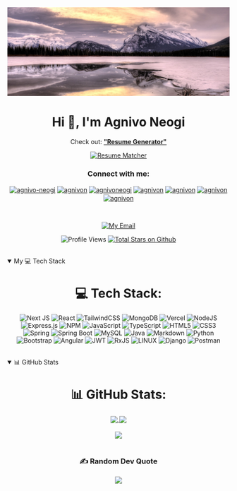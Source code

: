 <img src="assets/cover.jpg" height=50% alt="Philosophy at the center of everything.">

<h1 align="center">Hi 👋, I'm Agnivo Neogi</h1>

<!-- <p>I'm a seasoned full-stack developer with over 2 years of experience, having served in developer relations and as an open-source mentor. I'm currently crafting 'Resume Matcher,' a Python-driven ATS harnessing the prowess of Machine Learning, Generative AI, and Vector Databases. I'm actively exploring job opportunities and roles. If my expertise aligns well with what you're looking for or is impressed by my work, I'd greatly appreciate any recommendations or introductions to potential opportunities.</p> -->

<div align="center">

Check out: **["Resume Generator"](https://rg.agnivon.com)**

[![Resume Matcher](https://custom-icon-badges.demolab.com/badge/Resume_Generator-blue?style=for-the-badge&logo=rocket&logoColor=black)](https://rg.agnivon.com)

</div>

<h3 align="center">Connect with me:</h3>
<p align="center">
<a href="https://linkedin.com/in/agnivo-neogi" target="blank"><img align="center" src="https://raw.githubusercontent.com/rahuldkjain/github-profile-readme-generator/master/src/images/icons/Social/linked-in-alt.svg" alt="agnivo-neogi" height="30" width="40" /></a>
<a href="https://twitter.com/agnivon" target="blank"><img align="center" src="https://raw.githubusercontent.com/rahuldkjain/github-profile-readme-generator/master/src/images/icons/Social/twitter.svg" alt="agnivon" height="30" width="40" /></a>
<a href="https://instagram.com/agnivoneogi" target="blank"><img align="center" src="https://raw.githubusercontent.com/rahuldkjain/github-profile-readme-generator/master/src/images/icons/Social/instagram.svg" alt="agnivoneogi" height="30" width="40" /></a>
<a href="https://www.hackerrank.com/agnivon" target="blank"><img align="center" src="https://raw.githubusercontent.com/rahuldkjain/github-profile-readme-generator/master/src/images/icons/Social/hackerrank.svg" alt="agnivon" height="30" width="40" /></a>
<a href="https://www.leetcode.com/agnivon" target="blank"><img align="center" src="https://raw.githubusercontent.com/rahuldkjain/github-profile-readme-generator/master/src/images/icons/Social/leet-code.svg" alt="agnivon" height="30" width="40" /></a>
<a href="https://auth.geeksforgeeks.org/user/agnivon" target="blank"><img align="center" src="https://raw.githubusercontent.com/rahuldkjain/github-profile-readme-generator/master/src/images/icons/Social/geeks-for-geeks.svg" alt="agnivon" height="30" width="40" /></a>
<a href="https://codepen.io/agnivon" target="blank"><img align="center" src="https://raw.githubusercontent.com/rahuldkjain/github-profile-readme-generator/master/src/images/icons/Social/codepen.svg" alt="agnivon" height="30" width="40" /></a>
</p>

<br/>

<div align="center">

<!-- [![My Personal Website](https://custom-icon-badges.demolab.com/badge/www.saurabhraidev.co-gold?style=for-the-badge&logo=globe&logoColor=black)](https://www.saurabhraidev.co)  -->

[![My Email](https://custom-icon-badges.demolab.com/badge/-agnivon@gmail.com-red?style=for-the-badge&logo=mail&logoColor=white)](mailto:agnivon@gmail.com)

![Profile Views](https://komarev.com/ghpvc/?username=agnivon&color=green&style=for-the-badge)
[![Total Stars on Github](https://custom-icon-badges.demolab.com/github/stars/agnivon?color=55960c&style=for-the-badge&labelColor=488207&logo=star)](https://github.com/agnivon?tab=repositories&sort=stargazers)

</div>

<br/>

<details open>
  <summary style="cursor: pointer;"> My 💻 Tech Stack </summary>
  
<div align="center">

# 💻 Tech Stack:

![Next JS](https://img.shields.io/badge/Next-black?style=for-the-badge&logo=next.js&logoColor=white)
![React](https://img.shields.io/badge/react-%2320232a.svg?style=for-the-badge&logo=react&logoColor=%2361DAFB)
![TailwindCSS](https://img.shields.io/badge/tailwindcss-%2338B2AC.svg?style=for-the-badge&logo=tailwind-css&logoColor=white)
![MongoDB](https://img.shields.io/badge/MongoDB-%234ea94b.svg?style=for-the-badge&logo=mongodb&logoColor=white)
![Vercel](https://img.shields.io/badge/vercel-%23000000.svg?style=for-the-badge&logo=vercel&logoColor=white)
![NodeJS](https://img.shields.io/badge/node.js-6DA55F?style=for-the-badge&logo=node.js&logoColor=white)
![Express.js](https://img.shields.io/badge/express.js-%23404d59.svg?style=for-the-badge&logo=express&logoColor=%2361DAFB)
![NPM](https://img.shields.io/badge/NPM-%23000000.svg?style=for-the-badge&logo=npm&logoColor=white)
![JavaScript](https://img.shields.io/badge/javascript-%23323330.svg?style=for-the-badge&logo=javascript&logoColor=%23F7DF1E)
![TypeScript](https://img.shields.io/badge/typescript-%23007ACC.svg?style=for-the-badge&logo=typescript&logoColor=white)
![HTML5](https://img.shields.io/badge/html5-%23E34F26.svg?style=for-the-badge&logo=html5&logoColor=white)
![CSS3](https://img.shields.io/badge/css3-%231572B6.svg?style=for-the-badge&logo=css3&logoColor=white)
![Spring](https://img.shields.io/badge/spring-%236DB33F.svg?style=for-the-badge&logo=spring&logoColor=white)
![Spring Boot](https://img.shields.io/badge/Spring_Boot-F2F4F9?style=for-the-badge&logo=spring-boot)
![MySQL](https://img.shields.io/badge/mysql-%2300f.svg?style=for-the-badge&logo=mysql&logoColor=white)
![Java](https://img.shields.io/badge/java-%23ED8B00.svg?style=for-the-badge&logo=java&logoColor=white)
![Markdown](https://img.shields.io/badge/markdown-%23000000.svg?style=for-the-badge&logo=markdown&logoColor=white)
![Python](https://img.shields.io/badge/Python-FFD43B?style=for-the-badge&logo=python&logoColor=blue)
![Bootstrap](https://img.shields.io/badge/bootstrap-%23563D7C.svg?style=for-the-badge&logo=bootstrap&logoColor=white)
![Angular](https://img.shields.io/badge/angular-%23DD0031.svg?style=for-the-badge&logo=angular&logoColor=white)
![JWT](https://img.shields.io/badge/JWT-black?style=for-the-badge&logo=JSON%20web%20tokens)
![RxJS](https://img.shields.io/badge/rxjs-%23B7178C.svg?style=for-the-badge&logo=reactivex&logoColor=white)
![LINUX](https://img.shields.io/badge/Linux-FCC624?style=for-the-badge&logo=linux&logoColor=black)
![Django](https://img.shields.io/badge/django-%23092E20.svg?style=for-the-badge&logo=django&logoColor=white)
![Postman](https://img.shields.io/badge/Postman-FF6C37?style=for-the-badge&logo=postman&logoColor=white)

<!-- ![FastAPI](https://img.shields.io/badge/FastAPI-005571?style=for-the-badge&logo=fastapi) -->
<!-- ![C++](https://img.shields.io/badge/C%2B%2B-00599C?style=for-the-badge&logo=c%2B%2B&logoColor=white) -->
<!-- ![SASS](https://img.shields.io/badge/SASS-hotpink.svg?style=for-the-badge&logo=SASS&logoColor=white)  -->
<!-- ![Jira](https://img.shields.io/badge/jira-%230A0FFF.svg?style=for-the-badge&logo=jira&logoColor=white)  -->
<!-- ![NestJS](https://img.shields.io/badge/nestjs-%23E0234E.svg?style=for-the-badge&logo=nestjs&logoColor=white)  -->
<!-- ![Flask](https://img.shields.io/badge/flask-%23000.svg?style=for-the-badge&logo=flask&logoColor=white)  -->
<!-- ![Jasmine](https://img.shields.io/badge/jasmine-%238A4182.svg?style=for-the-badge&logo=jasmine&logoColor=white)  -->
<!-- ![Webpack](https://img.shields.io/badge/webpack-%238DD6F9.svg?style=for-the-badge&logo=webpack&logoColor=black)  -->
<!-- ![SciPy](https://img.shields.io/badge/SciPy-%230C55A5.svg?style=for-the-badge&logo=scipy&logoColor=%white)  -->
<!-- ![NumPy](https://img.shields.io/badge/numpy-%23013243.svg?style=for-the-badge&logo=numpy&logoColor=white)  -->
<!-- ![Pandas](https://img.shields.io/badge/pandas-%23150458.svg?style=for-the-badge&logo=pandas&logoColor=white)  -->
<!-- ![Plotly](https://img.shields.io/badge/Plotly-%233F4F75.svg?style=for-the-badge&logo=plotly&logoColor=white)  -->
<!-- ![PyTorch](https://img.shields.io/badge/PyTorch-%23EE4C2C.svg?style=for-the-badge&logo=PyTorch&logoColor=white)  -->
<!-- ![TensorFlow](https://img.shields.io/badge/TensorFlow-%23FF6F00.svg?style=for-the-badge&logo=TensorFlow&logoColor=white)  -->
<!-- ![Trello](https://img.shields.io/badge/Trello-%23026AA7.svg?style=for-the-badge&logo=Trello&logoColor=white)  -->
<!-- ![Confluence](https://img.shields.io/badge/confluence-%23172BF4.svg?style=for-the-badge&logo=confluence&logoColor=white) -->
</div>

</details>

<br/>

<details open>

<summary style="cursor: pointer;">📊 GitHub Stats</summary>

<div align="center">

# 📊 GitHub Stats:

<div>
  <a href="https://github.com/anuraghazra/github-readme-stats">
    <picture>
    <source
      srcset="https://github-readme-stats.vercel.app/api?username=agnivon&theme=github_dark"
      media="(prefers-color-scheme: dark)"
    />
    <source
      srcset="https://github-readme-stats.vercel.app/api?username=agnivon"
      media="(prefers-color-scheme: light), (prefers-color-scheme: no-preference)"
    />
    <img height=200 align="center" src="https://github-readme-stats.vercel.app/api?username=agnivon" />
  </picture>
  </a>
  <a href="https://github.com/anuraghazra/github-readme-stats">
    <picture>
      <source
        srcset="https://github-readme-stats.vercel.app/api/top-langs?username=anuraghazra&layout=compact&langs_count=8&card_width=320&theme=github_dark"
        media="(prefers-color-scheme: dark)"
      />
      <source
        srcset="https://github-readme-stats.vercel.app/api/top-langs?username=anuraghazra&layout=compact&langs_count=8&card_width=320"
        media="(prefers-color-scheme: light), (prefers-color-scheme: no-preference)"
      />
    <img height=200 align="center" src="https://github-readme-stats.vercel.app/api/top-langs?username=anuraghazra&layout=compact&langs_count=8&card_width=320" />
  </picture>
  </a>
</div>
<br />
<div>
  <a href="https://github.com/DenverCoder1/github-readme-streak-stats">
    <picture>
      <source
        srcset="https://github-readme-streak-stats.herokuapp.com/?user=agnivon&theme=neon&hide_border=false"
        media="(prefers-color-scheme: dark)"
      />
      <source
        srcset="https://github-readme-streak-stats.herokuapp.com/?user=agnivon&hide_border=false"
        media="(prefers-color-scheme: light), (prefers-color-scheme: no-preference)"
      />
      <img height=200 align="center" src="https://github-readme-streak-stats.herokuapp.com/?user=agnivon&hide_border=false" />
    </picture>
  </a>
</div>

</div>

<br/>

<div align="center">

### ✍️ Random Dev Quote

<a>
    <picture>
      <source
        srcset="https://quotes-github-readme.vercel.app/api?type=horizontal&theme=github_dark"
        media="(prefers-color-scheme: dark)"
      />
      <source
        srcset="https://quotes-github-readme.vercel.app/api?type=horizontal"
        media="(prefers-color-scheme: light), (prefers-color-scheme: no-preference)"
      />
      <img height=200 align="center" src="https://quotes-github-readme.vercel.app/api?type=horizontal" />
    </picture>
</a>

<!-- ### 🔝 Top Contributed Repo

<a>
    <picture>
      <source
        srcset="https://github-contributor-stats.vercel.app/api?username=agnivon&limit=5&theme=github_dark&combine_all_yearly_contributions=true"
        media="(prefers-color-scheme: dark)"
      />
      <source
        srcset="https://github-contributor-stats.vercel.app/api?username=agnivon&limit=5&combine_all_yearly_contributions=true"
        media="(prefers-color-scheme: light), (prefers-color-scheme: no-preference)"
      />
      <img height=200 align="center" src="https://github-contributor-stats.vercel.app/api?username=agnivon&limit=5&combine_all_yearly_contributions=true" />
    </picture>
</a> -->

</div>
<br/>

</details>

<!-- <div align="center">

<h3>Support My Work:</h3>

[![BuyMeACoffee](https://img.shields.io/badge/Buy%20Me%20a%20Coffee-ffdd00?style=for-the-badge&logo=buy-me-a-coffee&logoColor=black)](https://buymeacoffee.com/srbhr) [![Sponsor on GitHub](https://img.shields.io/badge/sponsor-30363D?style=for-the-badge&logo=GitHub-Sponsors&logoColor=#white)](https://github.com/sponsors/srbhr)

</div> -->

